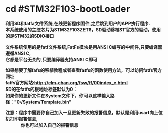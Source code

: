 cd #STM32F103-bootLoader  
============================================================================
__利用SD和fatfa文件系统,在线更新程序固件,之后跳到用户的APP执行程序.__  
__本系统使用的主控芯片为STM32F103ZET6，SD驱动移植ST官方的驱动，使用的是STM32的SDIO接口__  

__文件系统使用的是fatf文件系统,FatFs模块是用ANSI C编写的中间件,只要编译器遵循ANSI C,__  
__它都是平台无关的,只要编译器支持ANSI C即可__  


__如果想要了解fafs的移植教程或者查看fatfs的函数使用方法，可以访问fatfs官方网址__  
__fatfs官方网站:<http://elm-chan.org/fsw/ff/00index_e.html>__  
__SD的在fatfs的根地址标签默认为0：__  
__如果你的更新文件在System文件下，你可以这样输入路径："0:/System/Template.bin"__  

__注意：程序中需要你自己加入一旦更新失败的报警信息，默认是利用usart向上位机打印报警信息,__  
&emsp;&emsp;&emsp;&ensp;__你也可以加入自己的报警信息__  



